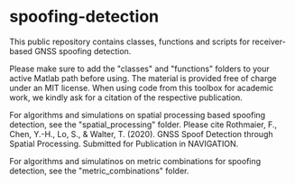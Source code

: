 # spoofing-detection
This public repository contains classes, functions and scripts for receiver-based GNSS spoofing detection.

Please make sure to add the "classes" and "functions" folders to your active Matlab path before using.
The material is provided free of charge under an MIT license.
When using code from this toolbox for academic work, we kindly ask for a citation of the respective publication.

For algorithms and simulations on spatial processing based spoofing detection, see the "spatial_processing" folder. Please cite
Rothmaier, F., Chen, Y.-H., Lo, S., & Walter, T. (2020). GNSS Spoof Detection through Spatial Processing. Submitted for Publication in NAVIGATION.

For algorithms and simulatinos on metric combinations for spoofing detection, see the "metric_combinations" folder.
